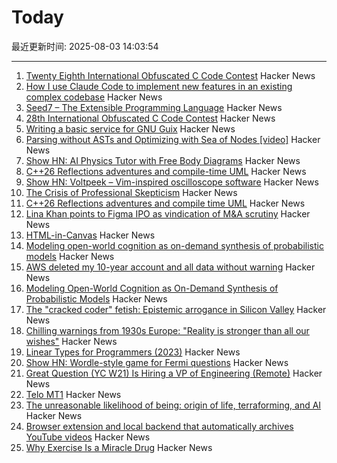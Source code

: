# Today

最近更新时间: 2025-08-03 14:03:54

--- 
1. [Twenty Eighth International Obfuscated C Code Contest](https://www.ioccc.org/2024/index.html) Hacker News
2. [How I use Claude Code to implement new features in an existing complex codebase](https://www.sabrina.dev/p/ultimate-ai-coding-guide-claude-code) Hacker News
3. [Seed7 – The Extensible Programming Language](https://seed7.net) Hacker News
4. [28th International Obfuscated C Code Contest](https://www.ioccc.org/2024/index.html) Hacker News
5. [Writing a basic service for GNU Guix](https://tannerhoelzel.com/gnu-shepherd-simple-service.html) Hacker News
6. [Parsing without ASTs and Optimizing with Sea of Nodes  [video]](https://www.youtube.com/watch?v=NxiKlnUtyio) Hacker News
7. [Show HN: AI Physics Tutor with Free Body Diagrams](https://www.physicsviewer.com/) Hacker News
8. [C++26 Reflections adventures and compile-time UML](https://www.reachablecode.com/2025/07/31/c26-reflections-adventures-compile-time-uml/) Hacker News
9. [Show HN: Voltpeek – Vim-inspired oscilloscope software](https://github.com/schuyler4/voltpeek) Hacker News
10. [The Crisis of Professional Skepticism](https://mitchhorowitz.substack.com/p/the-crisis-of-professional-skepticism) Hacker News
11. [C++26 Reflections adventures and compile time UML](https://www.reachablecode.com/2025/07/31/c26-reflections-adventures-compile-time-uml/) Hacker News
12. [Lina Khan points to Figma IPO as vindication of M&A scrutiny](https://techcrunch.com/2025/08/02/lina-khan-points-to-figma-ipo-as-vindication-for-ma-scrutiny/) Hacker News
13. [HTML-in-Canvas](https://github.com/WICG/html-in-canvas) Hacker News
14. [Modeling open-world cognition as on-demand synthesis of probabilistic models](https://arxiv.org/abs/2507.12547) Hacker News
15. [AWS deleted my 10-year account and all data without warning](https://www.seuros.com/blog/aws-deleted-my-10-year-account-without-warning/) Hacker News
16. [Modeling Open-World Cognition as On-Demand Synthesis of Probabilistic Models](https://arxiv.org/abs/2507.12547) Hacker News
17. [The "cracked coder" fetish: Epistemic arrogance in Silicon Valley](https://maxread.substack.com/p/the-cracked-coder-fetish) Hacker News
18. [Chilling warnings from 1930s Europe: "Reality is stronger than all our wishes"](https://www.doomsdayscenario.co/p/fleeing-one-step-ahead-of-fascism-fbcf5ac4661dca77) Hacker News
19. [Linear Types for Programmers (2023)](https://twey.io/for-programmers/linear-types/) Hacker News
20. [Show HN: Wordle-style game for Fermi questions](https://www.fermiquestions.org/) Hacker News
21. [Great Question (YC W21) Is Hiring a VP of Engineering (Remote)](https://www.ycombinator.com/companies/great-question/jobs/ONBQUqe-vp-of-engineering) Hacker News
22. [Telo MT1](https://www.telotrucks.com/) Hacker News
23. [The unreasonable likelihood of being: origin of life, terraforming, and AI](https://arxiv.org/abs/2507.18545) Hacker News
24. [Browser extension and local backend that automatically archives YouTube videos](https://github.com/andrewarrow/starchive) Hacker News
25. [Why Exercise Is a Miracle Drug](https://www.derekthompson.org/p/the-sunday-morning-post-why-exercise) Hacker News
